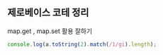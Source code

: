 ## 제로베이스 코테 정리

map.get , map.set 활용 잘하기

```js
console.log(a.toString(2).match(/1/gi).length);
```
